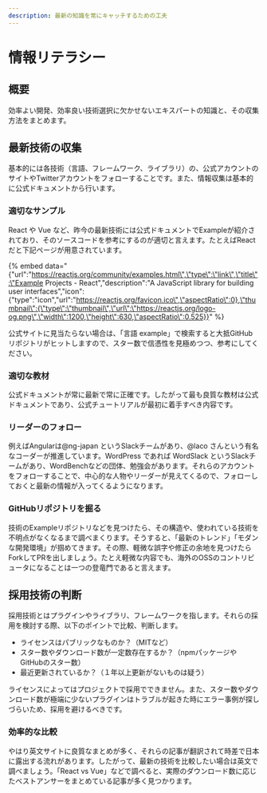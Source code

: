 ```yaml
---
description: 最新の知識を常にキャッチするための工夫
---
```


# 情報リテラシー

## 概要

効率よい開発、効率良い技術選択に欠かせないエキスパートの知識と、その収集方法をまとめます。

## 最新技術の収集

基本的には各技術（言語、フレームワーク、ライブラリ）の、公式アカウントのサイトやTwitterアカウントをフォローすることです。また、情報収集は基本的に公式ドキュメントから行います。

### 適切なサンプル

React や Vue など、昨今の最新技術には公式ドキュメントでExampleが紹介されており、そのソースコードを参考にするのが適切と言えます。たとえばReactだと下記ページが用意されています。

{% embed data="{\"url\":\"https://reactjs.org/community/examples.html\",\"type\":\"link\",\"title\":\"Example Projects - React\",\"description\":\"A JavaScript library for building user interfaces\",\"icon\":{\"type\":\"icon\",\"url\":\"https://reactjs.org/favicon.ico\",\"aspectRatio\":0},\"thumbnail\":{\"type\":\"thumbnail\",\"url\":\"https://reactjs.org/logo-og.png\",\"width\":1200,\"height\":630,\"aspectRatio\":0.525}}" %}

公式サイトに見当たらない場合は、「言語 example」で検索すると大抵GitHubリポジトリがヒットしますので、スター数で信憑性を見極めつつ、参考にしてください。

### 適切な教材

公式ドキュメントが常に最新で常に正確です。したがって最も良質な教材は公式ドキュメントであり、公式チュートリアルが最初に着手すべき内容です。

### リーダーのフォロー

例えばAngularは@ng-japan というSlackチームがあり、@laco さんという有名なコーダーが推進しています。WordPress であれば WordSlack というSlackチームがあり、WordBenchなどの団体、勉強会があります。それらのアカウントをフォローすることで、中心的な人物やリーダーが見えてくるので、フォローしておくと最新の情報が入ってくるようになります。

### GitHubリポジトリを掘る

技術のExampleリポジトリなどを見つけたら、その構造や、使われている技術を不明点がなくなるまで調べまくります。そうすると、「最新のトレンド」「モダンな開発環境」が掴めてきます。その際、軽微な誤字や修正の余地を見つけたらForkしてPRを出しましょう。たとえ軽微な内容でも、海外のOSSのコントリビュータになることは一つの登竜門であると言えます。

## 採用技術の判断

採用技術とはプラグインやライブラリ、フレームワークを指します。それらの採用を検討する際、以下のポイントで比較、判断します。

* ライセンスはパブリックなものか？（MITなど）
* スター数やダウンロード数が一定数存在するか？（npmパッケージやGitHubのスター数）
* 最近更新されているか？（１年以上更新がないものは疑う）

ライセンスによってはプロジェクトで採用でできません。また、スター数やダウンロード数が極端に少ないプラグインはトラブルが起きた時にエラー事例が探しづらいため、採用を避けるべきです。

### 効率的な比較

やはり英文サイトに良質なまとめが多く、それらの記事が翻訳されて時差で日本に露出する流れがあります。したがって、最新の技術を比較したい場合は英文で調べましょう。「React vs Vue」などで調べると、実際のダウンロード数に応じたベストアンサーをまとめている記事が多く見つかります。


